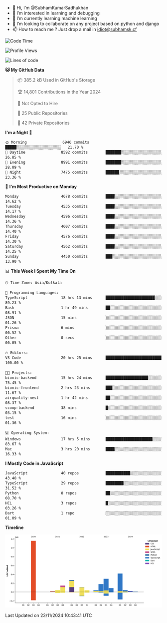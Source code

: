 - 👋 Hi, I’m @SubhamKumarSadhukhan
- 👀 I’m interested in learning and debugging
- 🌱 I’m currently learning machine learning
- 💞️ I’m looking to collaborate on any project based on python and django
- 📫 How to reach me ?
      Just drop a mail in idiot@subhamsk.cf

<!---
SubhamKumarSadhukhan/SubhamKumarSadhukhan is a ✨ special ✨ repository because its `README.md` (this file) appears on your GitHub profile.
You can click the Preview link to take a look at your changes.
--->


<!--START_SECTION:waka-->
![Code Time](http://img.shields.io/badge/Code%20Time-2%2C647%20hrs%2025%20mins-blue)

![Profile Views](http://img.shields.io/badge/Profile%20Views-0-blue)

![Lines of code](https://img.shields.io/badge/From%20Hello%20World%20I%27ve%20Written-2.9%20million%20lines%20of%20code-blue)

**🐱 My GitHub Data** 

> 📦 385.2 kB Used in GitHub's Storage 
 > 
> 🏆 14,801 Contributions in the Year 2024
 > 
> 🚫 Not Opted to Hire
 > 
> 📜 25 Public Repositories 
 > 
> 🔑 42 Private Repositories 
 > 
**I'm a Night 🦉** 

```text
🌞 Morning                6946 commits        █████░░░░░░░░░░░░░░░░░░░░   21.70 % 
🌆 Daytime                8592 commits        ███████░░░░░░░░░░░░░░░░░░   26.85 % 
🌃 Evening                8991 commits        ███████░░░░░░░░░░░░░░░░░░   28.09 % 
🌙 Night                  7475 commits        ██████░░░░░░░░░░░░░░░░░░░   23.36 % 
```
📅 **I'm Most Productive on Monday** 

```text
Monday                   4678 commits        ████░░░░░░░░░░░░░░░░░░░░░   14.62 % 
Tuesday                  4535 commits        ████░░░░░░░░░░░░░░░░░░░░░   14.17 % 
Wednesday                4596 commits        ████░░░░░░░░░░░░░░░░░░░░░   14.36 % 
Thursday                 4607 commits        ████░░░░░░░░░░░░░░░░░░░░░   14.40 % 
Friday                   4576 commits        ████░░░░░░░░░░░░░░░░░░░░░   14.30 % 
Saturday                 4562 commits        ████░░░░░░░░░░░░░░░░░░░░░   14.25 % 
Sunday                   4450 commits        ███░░░░░░░░░░░░░░░░░░░░░░   13.90 % 
```


📊 **This Week I Spent My Time On** 

```text
🕑︎ Time Zone: Asia/Kolkata

💬 Programming Languages: 
TypeScript               18 hrs 13 mins      ██████████████████████░░░   89.23 % 
Bash                     1 hr 49 mins        ██░░░░░░░░░░░░░░░░░░░░░░░   08.91 % 
JSON                     15 mins             ░░░░░░░░░░░░░░░░░░░░░░░░░   01.26 % 
Prisma                   6 mins              ░░░░░░░░░░░░░░░░░░░░░░░░░   00.52 % 
Other                    0 secs              ░░░░░░░░░░░░░░░░░░░░░░░░░   00.05 % 

🔥 Editors: 
VS Code                  20 hrs 25 mins      █████████████████████████   100.00 % 

🐱‍💻 Projects: 
bionic-backend           15 hrs 24 mins      ███████████████████░░░░░░   75.45 % 
bionic-frontend          2 hrs 23 mins       ███░░░░░░░░░░░░░░░░░░░░░░   11.67 % 
airquality-nest          1 hr 42 mins        ██░░░░░░░░░░░░░░░░░░░░░░░   08.37 % 
scoop-backend            38 mins             █░░░░░░░░░░░░░░░░░░░░░░░░   03.15 % 
test                     16 mins             ░░░░░░░░░░░░░░░░░░░░░░░░░   01.36 % 

💻 Operating System: 
Windows                  17 hrs 5 mins       █████████████████████░░░░   83.67 % 
Mac                      3 hrs 20 mins       ████░░░░░░░░░░░░░░░░░░░░░   16.33 % 
```

**I Mostly Code in JavaScript** 

```text
JavaScript               40 repos            ███████████░░░░░░░░░░░░░░   43.48 % 
TypeScript               29 repos            ████████░░░░░░░░░░░░░░░░░   31.52 % 
Python                   8 repos             ██░░░░░░░░░░░░░░░░░░░░░░░   08.70 % 
HCL                      3 repos             █░░░░░░░░░░░░░░░░░░░░░░░░   03.26 % 
Dart                     1 repo              ░░░░░░░░░░░░░░░░░░░░░░░░░   01.09 % 
```



**Timeline**

![Lines of Code chart](https://raw.githubusercontent.com/SubhamKumarSadhukhan/SubhamKumarSadhukhan/main/assets/bar_graph.png)


 Last Updated on 23/11/2024 10:43:41 UTC
<!--END_SECTION:waka-->
